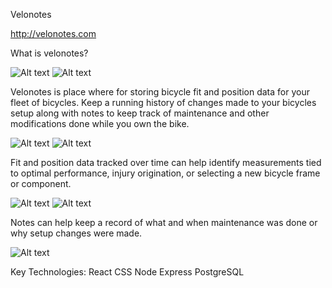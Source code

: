 Velonotes

http://velonotes.com

What is velonotes?

![Alt text](./readme-images/landing_page.png "Screen Shots")
![Alt text](./readme-images/gallery_page.png "Screen Shots")

Velonotes is place where for storing bicycle fit and position data for your fleet of bicycles.
Keep a running history of changes made to your bicycles setup along with notes to keep track of maintenance and other modifications done while you own the bike. 

![Alt text](./readme-images/add_bike_page.png "Screen Shots")
![Alt text](./readme-images/bike_detail_page.png "Screen Shots")

Fit and position data tracked over time can help identify measurements tied to optimal performance, injury origination, or selecting a new bicycle frame or component.

![Alt text](./readme-images/add_position_page.png "Screen Shots")
![Alt text](./readme-images/add_note_page.png "Screen Shots")

Notes can help keep a record of what and when maintenance was done or why setup changes were made.

![Alt text](./readme-images/grid_page.png "Screen Shots")

Key Technologies:
React 
CSS
Node
Express
PostgreSQL
